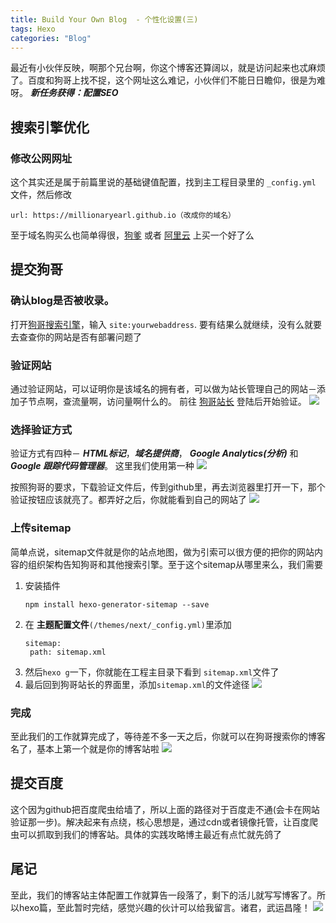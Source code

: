 ```yaml
---
title: Build Your Own Blog  - 个性化设置(三)
tags: Hexo
categories: "Blog"
---
```


最近有小伙伴反映，啊那个兄台啊，你这个博客还算阔以，就是访问起来也忒麻烦了。百度和狗哥上找不捉，这个网址这么难记，小伙伴们不能日日瞻仰，很是为难呀。
***新任务获得：配置SEO***

<!--more-->

## 搜索引擎优化
### 修改公网网址
这个其实还是属于前篇里说的基础键值配置，找到主工程目录里的 `_config.yml` 文件，然后修改

    url: https://millionaryearl.github.io（改成你的域名）
    
至于域名购买么也简单得很，[狗爹][1] 或者 [阿里云][2] 上买一个好了么

## 提交狗哥
### 确认blog是否被收录。 
打开[狗哥搜索引擎][3]，输入 `site:yourwebaddress`. 要有结果么就继续，没有么就要去查查你的网站是否有部署问题了

### 验证网站
通过验证网站，可以证明你是该域名的拥有者，可以做为站长管理自己的网站－添加子节点啊，查流量啊，访问量啊什么的。
前往 [狗哥站长][4] 登陆后开始验证。
![][5]

### 选择验证方式
验证方式有四种－ ***HTML标记***，***域名提供商***， ***Google Analytics(分析)*** 和 ***Google 跟踪代码管理器***。 这里我们使用第一种
![][6]

按照狗哥的要求，下载验证文件后，传到github里，再去浏览器里打开一下，那个验证按钮应该就亮了。都弄好之后，你就能看到自己的网站了
![][7]

### 上传sitemap
简单点说，sitemap文件就是你的站点地图，做为引索可以很方便的把你的网站内容的组织架构告知狗哥和其他搜索引擎。至于这个sitemap从哪里来么，我们需要

1. 安装插件
	```
    npm install hexo-generator-sitemap --save
   ```
2. 在 **主题配置文件**`(/themes/next/_config.yml)`里添加
   ```
   sitemap:
	path: sitemap.xml
   ```
3. 然后`hexo g`一下，你就能在工程主目录下看到 `sitemap.xml`文件了
4. 最后回到狗哥站长的界面里，添加`sitemap.xml`的文件途径
![][8]

### 完成
至此我们的工作就算完成了，等待差不多一天之后，你就可以在狗哥搜索你的博客名了，基本上第一个就是你的博客站啦
![][9]

## 提交百度
这个因为github把百度爬虫给墙了，所以上面的路径对于百度走不通(会卡在网站验证那一步)。解决起来有点绕，核心思想是，通过cdn或者镜像托管，让百度爬虫可以抓取到我们的博客站。具体的实践攻略博主最近有点忙就先鸽了

## 尾记

至此，我们的博客站主体配置工作就算告一段落了，剩下的活儿就写写博客了。所以hexo篇，至此暂时完结，感觉兴趣的伙计可以给我留言。诸君，武运昌隆！
![][10]

[1]:https://www.godaddy.com/
[2]:https://www.aliyun.com
[3]:https://www.google.com
[4]:https://www.google.com/webmasters/tools/home?hl=zh-CN
[5]:https://cl.ly/0o2L3j1u2O2E/hexo_4_verifyWebHost.png
[6]:https://cl.ly/0n3I3h1F2a0k/hexo_4_2.png
[7]:https://cl.ly/0p0R2q3p3X3F/hexo_4_3.png
[8]:https://cl.ly/2y3G2X1h1N1B/hexo_4_4.png
[9]:https://cl.ly/0q2S3d2a1P1K/hexo_4_5.png
[10]:https://cl.ly/03081Q2b3D1L/comic_lol.gif